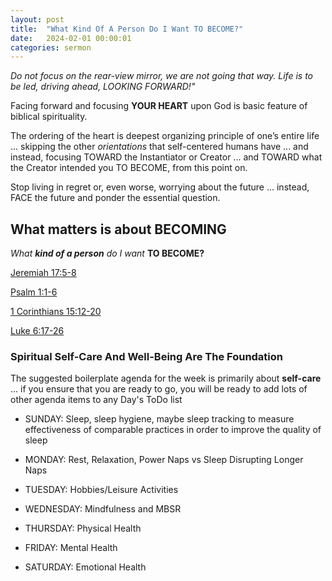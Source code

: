 ```yaml
---
layout: post
title:  "What Kind Of A Person Do I Want TO BECOME?"
date:   2024-02-01 00:00:01
categories: sermon
---
```




*Do not focus on the rear-view mirror, we are not going that way. Life is to be led, driving ahead, LOOKING FORWARD!"*

Facing forward and focusing **YOUR HEART** upon God is basic feature of biblical spirituality.

The ordering of the heart is deepest organizing principle of one’s entire life ... skipping the other *orientations* that self-centered humans have ... and instead, focusing TOWARD the Instantiator or Creator ... and TOWARD what the Creator intended you TO BECOME, from this point on.

Stop living in regret or, even worse, worrying about the future ... instead, FACE the future and ponder the essential question.

## What matters is about BECOMING

*What* ***kind of a person*** *do I want* **TO BECOME?**

[Jeremiah 17:5-8](https://www.biblegateway.com/passage/?search=Jeremiah%2017%3A5-8&version=NRSVCE)

[Psalm 1:1-6](https://www.biblegateway.com/passage/?search=Psalm%201%3A1-6&version=NRSVCE)

[1 Corinthians 15:12-20](https://www.biblegateway.com/passage/?search=1%20Corinthians%2015%3A12-20&version=NRSVCE)

[Luke 6:17-26](https://www.biblegateway.com/passage/?search=Luke%206%3A17-26&version=NRSVCE)

### Spiritual Self-Care And Well-Being Are The Foundation

The suggested boilerplate agenda for the week is primarily about **self-care** ... if you ensure that you are ready to go, you will be ready to add lots of other agenda items to any Day's ToDo list

* SUNDAY: Sleep, sleep hygiene, maybe sleep tracking to measure effectiveness of comparable practices in order to improve the quality of sleep

* MONDAY: Rest, Relaxation, Power Naps vs Sleep Disrupting Longer Naps

* TUESDAY: Hobbies/Leisure Activities

* WEDNESDAY: Mindfulness and MBSR

* THURSDAY: Physical Health

* FRIDAY: Mental Health

* SATURDAY: Emotional Health
